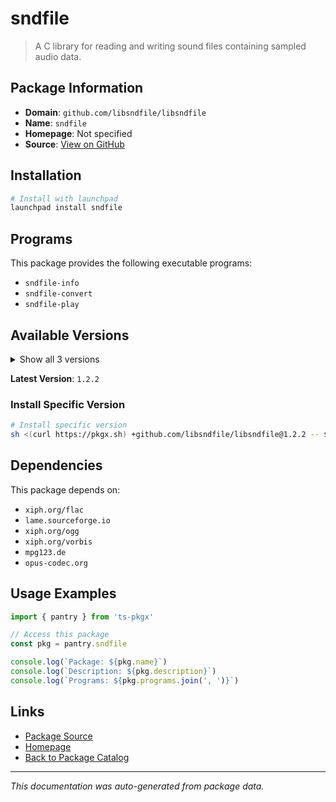# sndfile

> A C library for reading and writing sound files containing sampled audio data.

## Package Information

- **Domain**: `github.com/libsndfile/libsndfile`
- **Name**: `sndfile`
- **Homepage**: Not specified
- **Source**: [View on GitHub](https://github.com/pkgxdev/pantry/tree/main/projects/github.com/libsndfile/libsndfile/package.yml)

## Installation

```bash
# Install with launchpad
launchpad install sndfile
```

## Programs

This package provides the following executable programs:

- `sndfile-info`
- `sndfile-convert`
- `sndfile-play`

## Available Versions

<details>
<summary>Show all 3 versions</summary>

- `1.2.2`, `1.2.1`, `1.2.0`

</details>

**Latest Version**: `1.2.2`

### Install Specific Version

```bash
# Install specific version
sh <(curl https://pkgx.sh) +github.com/libsndfile/libsndfile@1.2.2 -- $SHELL -i
```

## Dependencies

This package depends on:

- `xiph.org/flac`
- `lame.sourceforge.io`
- `xiph.org/ogg`
- `xiph.org/vorbis`
- `mpg123.de`
- `opus-codec.org`

## Usage Examples

```typescript
import { pantry } from 'ts-pkgx'

// Access this package
const pkg = pantry.sndfile

console.log(`Package: ${pkg.name}`)
console.log(`Description: ${pkg.description}`)
console.log(`Programs: ${pkg.programs.join(', ')}`)
```

## Links

- [Package Source](https://github.com/pkgxdev/pantry/tree/main/projects/github.com/libsndfile/libsndfile/package.yml)
- [Homepage](#)
- [Back to Package Catalog](../../package-catalog.md)

---

*This documentation was auto-generated from package data.*
